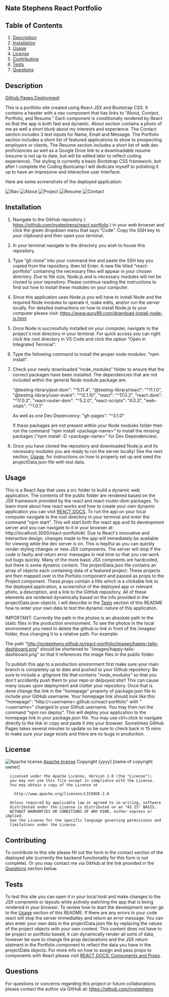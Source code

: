 ## Nate Stephens React Portfolio

## Table of Contents
1. [Description](#description)
2. [Installation](#installation)
3. [Usage](#usage)
4. [License](#license)
5. [Contributing](#contributing)
6. [Tests](#tests)
7. [Questions](#questions)

## Description

[Github Pages Deployment](https://nystephens.github.io/react-portfolio/#/)

This is a portfolio site created using React JSX and Bootstrap CSS. It contains a header with a nav component that has links to "About,  Contact, Portfolio, and Resume."  Each component is conditionally rendered by React so that the app is both fast and dynamic. About section contains a photo of me as well a short blurb about my interests and experience.  The Contact section includes 3 text inputs for Name, Email and Message. The Portfolio section includes a short list of featured applications to show to prospecting employers or clients.  The Resume section includes a short list of web dev proficiencies as well as a Google Drive link to a downloadable resume (resume is not up to date, but will be edited later to reflect coding experience).  The styling is currently a basic Bootstrap CSS framework, but after I complete the Coding Bootcamp I will dedicate myself to polishing it up to have an impressive and interactive user interface.

Here are some screenshots of the deployed application:

![Nav](public\images\nav-screenshot.png)
![About](public\images\about-screenshot.png)
![Project](public\images\project-screenshot.png)
![Resume](public\images\resume-screenshot.png)
![Contact](public\images\contact-sceenshot.png)





## Installation
1.  Navigate to the GitHub repository ( https://github.com/nystephens/react-portfolio ) in your web browser and click the green dropdown menu that says “Code”.  Copy the SSH key to your clipboard and then open your terminal.  

2.  In your terminal navigate to the directory you wish to house this repository.   

3.  Type “git clone” into your command line and paste the SSH key you copied from the repository, then hit Enter.  A new file titled “react-portfolio” containing the necessary files will appear in your chosen directory.  Due to file size, Node.js and is necessary  modules will not be cloned to your repository.  Please continue reading the instructions to find out how to install these modules on your computer.   

4.  Since this application uses Node.js you will have to install Node and the required Node modules to operate it, make edits, and/or run the server locally.  For detailed instructions on how  to install Node.js to your computer please visit: https://www.guru99.com/download-install-node-js.html  

5.  Once Node is successfully installed on your computer, navigate to the project's root directory in your terminal.  For quick access you can right click the root directory in VS Code and click the option “Open in Integrated Terminal”. 

6.  Type the following command to install the proper node modules: “npm install”.  

7.  Check your newly downloaded “node_modules” folder to ensure that the correct packages have been installed.  The dependencies that are not included within the general Node module package are:

    "@testing-library/jest-dom": "^5.11.4",
    "@testing-library/react": "^11.1.0",
    "@testing-library/user-event": "^12.1.10",
    "react": "^17.0.2",
    "react-dom": "^17.0.2",
    "react-router-dom": "^5.2.0",
    "react-scripts": "4.0.3",
    "web-vitals": "^1.0.1"

    As well as one Dev Depencency: "gh-pages": "^3.1.0"

    If these packages are not present within your Node modules folder then run the command “npm install \<package-name\>” to install the missing packages (“npm install -D \<package-name\>”  for Dev Dependencies). 

8.  Once you have cloned the repository and downloaded Node.js and its necessary modules you are ready to run the server locally! See the next section, [Usage](#usage), for instructions on how to properly set up and seed the projectData.json file with test data.

## Usage
This is a React App that uses a src folder to build a dynamic web application.  The contents of the public folder are rendered based on the JSX framework provided by the react and react-router-dom packages.  To learn more about how react works and how to create your own dynamic application you can visit [REACT DOCS](https://reactjs.org/docs/getting-started.html).  To run the app on your local computer navigate to the root directory in your terminal and enter the command "npm start".  This will start both the react app and its development server and you can navigate to it in your browser at: http://localhost:3000/react-portfolio#/.  Due to React's innovative and interactive design, changes made to the app will immediately be available for viewing while the dev server is on.  This is heplful as you can quickly render styling changes or new JSX components. The server will stop if the code is faulty and return error messages in real time so that you can work out bugs quickly.  Many of the more basic JSX compnents are hardcoded, but there is some dynamic content.  The projectData.json file contains an array of objects each containing data of a featured project.  These projects are then mapped over in the Porfolio component and passed as props to the Project component.  These props contain a title which is a clickable link to the deployed application, a screenshot of the deployed app or relevant photo, a description, and  a link to the GitHub repository.  All of these elements are rendered dynamically based on the info provided in the projectData.json objects. I will describe in the [Tests](#tests) section of this README how to enter your own data to test the dynamic nature of this application.

IMPORTANT: Currently the path in the photos is an absolute path to the static files in the production environment.  To see the photos in the local environment you need to delete the github.io link in front of the /images/ folder, thus changing it to a relative path. For example:

The path "http://nystephens.github.io/react-portfolio/images/happy-tails-dashboard.png" should be shortened to "/images/happy-tails-dashboard.png" so that it references the image files in the public folder.

To publish this app to a production environment first make sure your main branch is completely up to date and pushed to your Github repository.  Be sure to include a .gitignore file that contains "node_modules" so that you don't accidently push them to your repo or delpoyed site!!  This can cause many issues upon deployment and clutter your repository.  Once that is done change the link in the "homepage" property of package.json file to include your GitHub username.  Your homepage link should look like this "homepage": "http://\<username\>.github.io/react-portfolio" with "\<username\>" changed to your Github username. You may then run the command "npm run deploy".  This will deploy your application to the homepage link in your package.json file.  You may use ctrl+click to navigate directly to the link or copy and paste it into your browser.  Sometimes GitHub Pages takes several minutes to update so be sure to check back in 15 mins to make sure your page exists and there are no bugs in production.

## License
![Apache license](https://img.shields.io/badge/license-Apache2.0-brightgreen)
[Apache license](http://www.apache.org/licenses/)
   Copyright [yyyy] [name of copyright owner]

      Licensed under the Apache License, Version 2.0 (the "License");
      you may not use this file except in compliance with the License.
      You may obtain a copy of the License at
   
        http://www.apache.org/licenses/LICENSE-2.0
   
      Unless required by applicable law or agreed to in writing, software
      distributed under the License is distributed on an "AS IS" BASIS,
      WITHOUT WARRANTIES OR CONDITIONS OF ANY KIND, either express or implied.
      See the License for the specific language governing permissions and
      limitations under the License.

## Contributing
To contribute to this site please fill out the form in the contact section of the deployed site (currently the backend functionality for this form is not complete).  Or you may contact me via GitHub at the link provided in the [Questions](#questions) section below. 

## Tests
To test this site you can open it in your local host and make changes to the JSX compnents or layouts while actively watching the app that is being rendered in your browser.  To review how to start the development server go to the [Usage](#usage) section of this README.  If there are any errors in your code react will stop the server immediatley and return an error message.  You can also enter your own data in the projectData.json file by replacing the values of the project objects with your own content.  This content does not have to be project or portfolio based, it can dynamically render all sorts of data, however be sure to change the prop declarations and the JSX return statment in the Portfolio component to reflect the data you have in the projectData objects.  For more info on how to assign and pass props to components with React please visit [REACT DOCS: Components and Props](https://reactjs.org/docs/components-and-props.html).

## Questions
For questions or concerns regarding this project or future collaborations please contact the author via GitHub at:
https://github.com/nystephens

